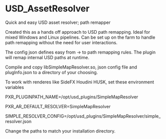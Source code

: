 # USD_AssetResolver
Quick and easy USD asset resolver; path remapper


Created this as a hands off approach to USD path remapping.
Ideal for mixed Windows and Linux pipelines. Can be set up on the farm to handle path remapping without the need for user interactions.

The config json defines easy from -> to path remapping rules.
The plugin will remap internal USD paths at runtime.

Compile and copy libSimpleMapResolver.so, json config file and plugInfo.json to a directory of your choosing.

To work with renderes like SideFX Houdini HUSK, set these environment variables

PXR_PLUGINPATH_NAME=/opt/usd_plugins/SimpleMapResolver

PXR_AR_DEFAULT_RESOLVER=SimpleMapResolver

SIMPLE_RESOLVER_CONFIG=/opt/usd_plugins/SimpleMapResolver/simple_resolver.json

Change the paths to match your installation directory.
